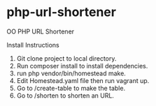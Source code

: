 # php-url-shortener
OO PHP URL Shortener 

Install Instructions
1. Git clone project to local directory.
2. Run composer install to install dependencies.
3. run php vendor/bin/homestead make.
4. Edit Homestead.yaml file then run vagrant up.
5. Go to /create-table to make the table.
6. Go to /shorten to shorten an URL.

